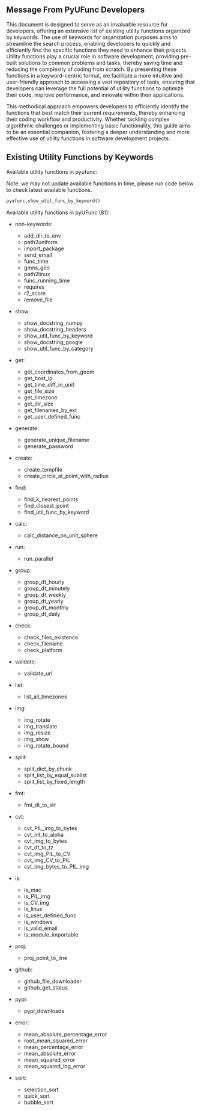 <!--
 *  Created Date: Friday, February 16th 2024
 *  Contact Info: luoxiangyong01@gmail.com
 *  Author/Copyright: Mr. Xiangyong Luo
-->

## Message From PyUFunc Developers

This document is designed to serve as an invaluable resource for developers, offering an extensive list of existing utility functions organized by keywords. The use of keywords for organization purposes aims to streamline the search process, enabling developers to quickly and efficiently find the specific functions they need to enhance their projects. Utility functions play a crucial role in software development, providing pre-built solutions to common problems and tasks, thereby saving time and reducing the complexity of coding from scratch. By presenting these functions in a keyword-centric format, we facilitate a more intuitive and user-friendly approach to accessing a vast repository of tools, ensuring that developers can leverage the full potential of utility functions to optimize their code, improve performance, and innovate within their applications.

This methodical approach empowers developers to efficiently identify the functions that best match their current requirements, thereby enhancing their coding workflow and productivity. Whether tackling complex algorithmic challenges or implementing basic functionality, this guide aims to be an essential companion, fostering a deeper understanding and more effective use of utility functions in software development projects.

## Existing Utility Functions by Keywords

Available utility functions in pyufunc:

Note: we may not update available functions in time, please run code below to check latest available functions.

```python
pyufunc.show_util_func_by_keyword()
```

Available utility functions in pyUFunc (81):

- non-keywords:
  - add_dir_to_env
  - path2uniform
  - import_package
  - send_email
  - func_time
  - gmns_geo
  - path2linux
  - func_running_time
  - requires
  - r2_score
  - remove_file

- show:
  - show_docstring_numpy
  - show_docstring_headers
  - show_util_func_by_keyword
  - show_docstring_google
  - show_util_func_by_category

- get:
  - get_coordinates_from_geom
  - get_host_ip
  - get_time_diff_in_unit
  - get_file_size
  - get_timezone
  - get_dir_size
  - get_filenames_by_ext
  - get_user_defined_func

- generate:
  - generate_unique_filename
  - generate_password

- create:
  - create_tempfile
  - create_circle_at_point_with_radius

- find:
  - find_k_nearest_points
  - find_closest_point
  - find_util_func_by_keyword

- calc:
  - calc_distance_on_unit_sphere

- run:
  - run_parallel

- group:
  - group_dt_hourly
  - group_dt_minutely
  - group_dt_weekly
  - group_dt_yearly
  - group_dt_monthly
  - group_dt_daily

- check:
  - check_files_existence
  - check_filename
  - check_platform

- validate:
  - validate_url

- list:
  - list_all_timezones

- img:
  - img_rotate
  - img_translate
  - img_resize
  - img_show
  - img_rotate_bound

- split:
  - split_dict_by_chunk
  - split_list_by_equal_sublist
  - split_list_by_fixed_length

- fmt:
  - fmt_dt_to_str

- cvt:
  - cvt_PIL_img_to_bytes
  - cvt_int_to_alpha
  - cvt_img_to_bytes
  - cvt_dt_to_tz
  - cvt_img_PIL_to_CV
  - cvt_img_CV_to_PIL
  - cvt_img_bytes_to_PIL_img

- is:
  - is_mac
  - is_PIL_img
  - is_CV_img
  - is_linux
  - is_user_defined_func
  - is_windows
  - is_valid_email
  - is_module_importable

- proj:
  - proj_point_to_line

- github:
  - github_file_downloader
  - github_get_status

- pypi:
  - pypi_downloads

- error:
  - mean_absolute_percentage_error
  - root_mean_squared_error
  - mean_percentage_error
  - mean_absolute_error
  - mean_squared_error
  - mean_squared_log_error

- sort:
  - selection_sort
  - quick_sort
  - bubble_sort
